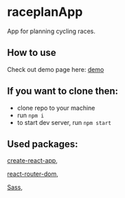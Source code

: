 # raceplanApp
App for planning cycling races.

## How to use

Check out demo page here: [demo](http://raceapp.netlify.com)

## If you want to clone then:

* clone repo to your machine
* run `npm i`
* to start dev server, run `npm start`

## Used packages:
[create-react-app](https://www.npmjs.com/package/create-react-app),

[react-router-dom](https://www.npmjs.com/package/react-router-dom),

[Sass](https://www.npmjs.com/package/sass),